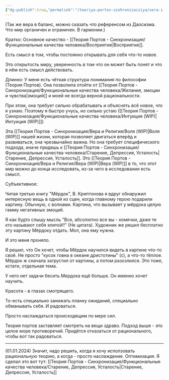 ```yaml
---
{"dg-publish":true,"permalink":"/teoriya-portov-sinhronizacziya/vera-i-religiya/smysl-zhizni-issledovatelya-vera-v-ponimanie/"}
---
```


(Так же вера в баланс, можно сказать что референсом из Даосизма. Что мир органичен и ограничен. В гармонии.)

Кратко:
Основное качество - [[Теория Портов - Синхронизация/Функциональные качества человека/Восприятие\|Восприятие]].

Есть смысл в том, чтобы постоянно открывать для себя что-то новое.

Это открытость миру, уверенность в том что он может быть понят и что в нём есть смысл действовать.

Длинно:
У меня есть чёткая структура понимания по философии (Теория Портов). Она позволила отойти от [[Теория Портов - Синхронизация/Функциональные качества человека/Желания, эмоции и чувства\|эмоций]] и моей не всегда верной рациональности.

При этом, она требует сильно обрабатывать и объяснять всё новое, что я узнаю. Поэтому я быстро учусь, но сильно устаю ([[Теория Портов - Синхронизация/Функциональные качества человека/Интуиция (WIP)\|Интуиция (WIP)]])

Эта [[Теория Портов - Синхронизация/Вера и Религия/Воля (WIP)\|Воля (WIP)]] нашей жизни, которая позволяет двигаться вперёд и развиваться, она чрезвычайно важна. Но она требует специфического подхода, иначе придешь к [[Теория Портов - Синхронизация/Функциональные качества человека/Старение, Депрессия, Усталость\|Старение, Депрессия, Усталость]]. Это [[Теория Портов - Синхронизация/Вера и Религия/Вера (WIP)\|Вера (WIP)]] в то, что этот мир можно до конца исследовать, из-за чего в исследовании есть смысл.

Субъективное:

Читая третью книгу "Мёрдок", В. Криптонова я вдруг обнаружил интересную вещь в одной из сцен, когда главному герою подарили картину. Обычную, с волнами.
Картина, что вызывает у мёрдока целую гамму негативных эмоций.

Я как будто слышу мысль "Все, абсолютно все вы - хомячки, даже те кто называют себя элитой!!" (Не цитата). Художник же решил бесплатно эту картину Мёрдоку отдать. Мол, она ему нужна.

И это меня проняло.

Я решил, что
Он хочет, чтобы Мёрдок научился видеть в картине что-то своё. Не просто "кусок говна в океане дристотины" (с), а что-то тёплое. Мёрдок ж сначала загрустил от картины, а потом разозлился.
Это тоже, кстати, отдельная тема.

У него нет задачи бесить Мердока ещё больше. Он именно хочет научить.

Красота - в глазах смотрящего.

То-есть специально занижать планку ожиданий, специально обманывать себя. И радоваться.

Просто наслаждаться происходящим по мере сил.


Теория портов заставляет смотреть на вещи здраво. Подход выше - это целое море противоречий. Придётся отказаться от рационального, чтобы вот так радоваться.

---
(01.01.2024)
Значит, надо решить, когда я хочу исползовать рациональную теорию, а когда - просто наслаждение. Оптимизация. Я сделал это вот тут:
[[Теория Портов - Синхронизация/Функциональные качества человека/Старение, Депрессия, Усталость\|Старение, Депрессия, Усталость]]